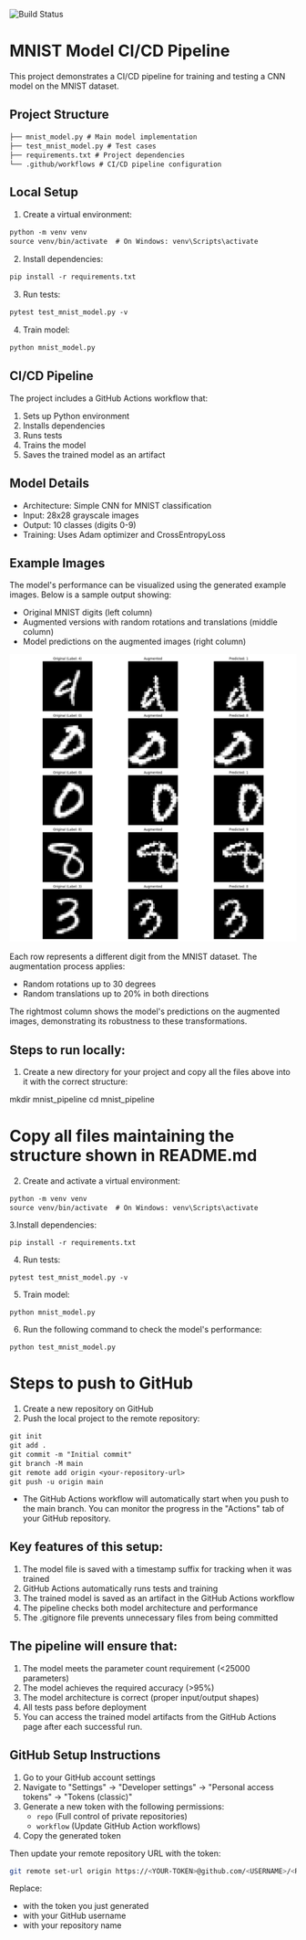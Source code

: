 
![Build Status](https://github.com/pradeep6kumar/mnist_train_with_95/actions/workflows/ml-pipeline.yml/badge.svg)
# MNIST Model CI/CD Pipeline

This project demonstrates a CI/CD pipeline for training and testing a CNN model on the MNIST dataset.

## Project Structure 

```
├── mnist_model.py # Main model implementation
├── test_mnist_model.py # Test cases
├── requirements.txt # Project dependencies
└── .github/workflows # CI/CD pipeline configuration
```

## Local Setup

1. Create a virtual environment:

```bash:README.md
python -m venv venv
source venv/bin/activate  # On Windows: venv\Scripts\activate
```

2. Install dependencies:

```bash:README.md
pip install -r requirements.txt
```

3. Run tests:

```bash:README.md
pytest test_mnist_model.py -v
```

4. Train model:

```bash:README.md
python mnist_model.py
```

## CI/CD Pipeline

The project includes a GitHub Actions workflow that:
1. Sets up Python environment
2. Installs dependencies
3. Runs tests
4. Trains the model
5. Saves the trained model as an artifact

## Model Details

- Architecture: Simple CNN for MNIST classification
- Input: 28x28 grayscale images
- Output: 10 classes (digits 0-9)
- Training: Uses Adam optimizer and CrossEntropyLoss

## Example Images

The model's performance can be visualized using the generated example images. Below is a sample output showing:
- Original MNIST digits (left column)
- Augmented versions with random rotations and translations (middle column)
- Model predictions on the augmented images (right column)

![MNIST Examples](example_images/mnist_examples.png)

Each row represents a different digit from the MNIST dataset. The augmentation process applies:
- Random rotations up to 30 degrees
- Random translations up to 20% in both directions

The rightmost column shows the model's predictions on the augmented images, demonstrating its robustness to these transformations.

## Steps to run locally:
1. Create a new directory for your project and copy all the files above into it with the correct structure:

mkdir mnist_pipeline
cd mnist_pipeline
# Copy all files maintaining the structure shown in README.md

2. Create and activate a virtual environment:

```
python -m venv venv
source venv/bin/activate  # On Windows: venv\Scripts\activate
```

3.Install dependencies:

```
pip install -r requirements.txt
```

4. Run tests:

```
pytest test_mnist_model.py -v
```
5. Train model:

```
python mnist_model.py
```
6. Run the following command to check the model's performance:

```
python test_mnist_model.py
```


# Steps to push to GitHub

1. Create a new repository on GitHub
2. Push the local project to the remote repository:

```
git init
git add .
git commit -m "Initial commit"
git branch -M main
git remote add origin <your-repository-url>
git push -u origin main
```

* The GitHub Actions workflow will automatically start when you push to the main branch. You can monitor the progress in the "Actions" tab of your GitHub repository.


## Key features of this setup:

1. The model file is saved with a timestamp suffix for tracking when it was trained
2. GitHub Actions automatically runs tests and training
3. The trained model is saved as an artifact in the GitHub Actions workflow
4. The pipeline checks both model architecture and performance
5. The .gitignore file prevents unnecessary files from being committed

## The pipeline will ensure that:
1. The model meets the parameter count requirement (<25000 parameters)
2. The model achieves the required accuracy (>95%)
3. The model architecture is correct (proper input/output shapes)
4. All tests pass before deployment
5. You can access the trained model artifacts from the GitHub Actions page after each successful run.

## GitHub Setup Instructions

1. Go to your GitHub account settings
2. Navigate to "Settings" → "Developer settings" → "Personal access tokens" → "Tokens (classic)"
3. Generate a new token with the following permissions:
   - `repo` (Full control of private repositories)
   - `workflow` (Update GitHub Action workflows)
4. Copy the generated token

Then update your remote repository URL with the token:

```bash
git remote set-url origin https://<YOUR-TOKEN>@github.com/<USERNAME>/<REPOSITORY>.git
```

Replace:
- <YOUR-TOKEN> with the token you just generated
- <USERNAME> with your GitHub username
- <REPOSITORY> with your repository name